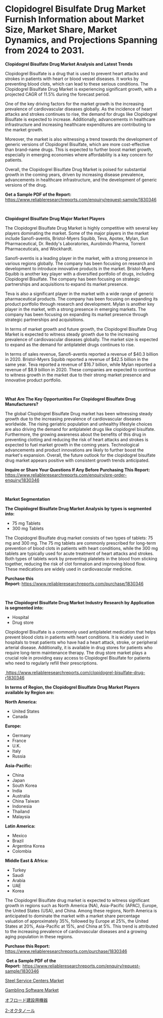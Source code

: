 <p><h1>Clopidogrel Bisulfate Drug Market Furnish Information about Market Size, Market Share, Market Dynamics, and Projections Spanning from 2024 to 2031.</h1></p><p><strong>Clopidogrel Bisulfate Drug Market Analysis and Latest Trends</strong></p>
<p><p>Clopidogrel Bisulfate is a drug that is used to prevent heart attacks and strokes in patients with heart or blood vessel diseases. It works by preventing blood clots, which can lead to these serious conditions. The Clopidogrel Bisulfate Drug Market is experiencing significant growth, with a projected CAGR of 11.5% during the forecast period.</p><p>One of the key driving factors for the market growth is the increasing prevalence of cardiovascular diseases globally. As the incidence of heart attacks and strokes continues to rise, the demand for drugs like Clopidogrel Bisulfate is expected to increase. Additionally, advancements in healthcare infrastructure and increasing healthcare expenditures are contributing to the market growth.</p><p>Moreover, the market is also witnessing a trend towards the development of generic versions of Clopidogrel Bisulfate, which are more cost-effective than brand-name drugs. This is expected to further boost market growth, especially in emerging economies where affordability is a key concern for patients.</p><p>Overall, the Clopidogrel Bisulfate Drug Market is poised for substantial growth in the coming years, driven by increasing disease prevalence, advancements in healthcare infrastructure, and the development of generic versions of the drug.</p></p>
<p><strong>Get a Sample PDF of the Report:&nbsp;</strong> <a href="https://www.reliableresearchreports.com/enquiry/request-sample/1830346">https://www.reliableresearchreports.com/enquiry/request-sample/1830346</a></p>
<p>&nbsp;</p>
<p><strong>Clopidogrel Bisulfate Drug Major Market Players</strong></p>
<p><p>The Clopidogrel Bisulfate Drug Market is highly competitive with several key players dominating the market. Some of the major players in the market include Sanofi-aventis, Bristol-Myers Squibb, Teva, Apotex, Mylan, Sun Pharmaceutical, Dr. Reddy's Laboratories, Aurobindo Pharma, Torrent Pharmaceuticals, and Wockhardt.</p><p>Sanofi-aventis is a leading player in the market, with a strong presence in various regions globally. The company has been focusing on research and development to introduce innovative products in the market. Bristol-Myers Squibb is another key player with a diversified portfolio of drugs, including Clopidogrel Bisulfate. The company has been focusing on strategic partnerships and acquisitions to expand its market presence.</p><p>Teva is also a significant player in the market with a wide range of generic pharmaceutical products. The company has been focusing on expanding its product portfolio through research and development. Mylan is another key player in the market, with a strong presence in emerging markets. The company has been focusing on expanding its market presence through strategic partnerships and acquisitions.</p><p>In terms of market growth and future growth, the Clopidogrel Bisulfate Drug Market is expected to witness steady growth due to the increasing prevalence of cardiovascular diseases globally. The market size is expected to expand as the demand for antiplatelet drugs continues to rise.</p><p>In terms of sales revenue, Sanofi-aventis reported a revenue of $40.3 billion in 2020. Bristol-Myers Squibb reported a revenue of $42.5 billion in the same year. Teva reported a revenue of $16.7 billion, while Mylan reported a revenue of $8.9 billion in 2020. These companies are expected to continue to witness growth in the market due to their strong market presence and innovative product portfolio.</p></p>
<p>&nbsp;</p>
<p><strong>What Are The Key Opportunities For Clopidogrel Bisulfate Drug Manufacturers?</strong></p>
<p><p>The global Clopidogrel Bisulfate Drug market has been witnessing steady growth due to the increasing prevalence of cardiovascular diseases worldwide. The rising geriatric population and unhealthy lifestyle choices are also driving the demand for antiplatelet drugs like clopidogrel bisulfate. Furthermore, the growing awareness about the benefits of this drug in preventing clotting and reducing the risk of heart attacks and strokes is expected to fuel market growth in the coming years. Technological advancements and product innovations are likely to further boost the market's expansion. Overall, the future outlook for the clopidogrel bisulfate drug market appears positive with consistent growth trends anticipated.</p></p>
<p><strong>Inquire or Share Your Questions If Any Before Purchasing This Report:</strong> <a href="https://www.reliableresearchreports.com/enquiry/pre-order-enquiry/1830346">https://www.reliableresearchreports.com/enquiry/pre-order-enquiry/1830346</a></p>
<p>&nbsp;</p>
<p><strong>Market Segmentation</strong></p>
<p><strong>The Clopidogrel Bisulfate Drug Market Analysis by types is segmented into:</strong></p>
<p><ul><li>75 mg Tablets</li><li>300 mg Tablets</li></ul></p>
<p><p>The Clopidogrel Bisulfate drug market consists of two types of tablets: 75 mg and 300 mg. The 75 mg tablets are commonly prescribed for long-term prevention of blood clots in patients with heart conditions, while the 300 mg tablets are typically used for acute treatment of heart attacks and strokes. Both types of tablets work by preventing platelets in the blood from sticking together, reducing the risk of clot formation and improving blood flow. These medications are widely used in cardiovascular medicine.</p></p>
<p><strong>Purchase this Report:&nbsp;</strong><a href="https://www.reliableresearchreports.com/purchase/1830346">https://www.reliableresearchreports.com/purchase/1830346</a></p>
<p>&nbsp;</p>
<p><strong>The Clopidogrel Bisulfate Drug Market Industry Research by Application is segmented into:</strong></p>
<p><ul><li>Hospital</li><li>Drug store</li></ul></p>
<p><p>Clopidogrel Bisulfate is a commonly used antiplatelet medication that helps prevent blood clots in patients with heart conditions. It is widely used in hospitals to treat patients who have had a heart attack, stroke, or peripheral arterial disease. Additionally, it is available in drug stores for patients who require long-term maintenance therapy. The drug store market plays a crucial role in providing easy access to Clopidogrel Bisulfate for patients who need to regularly refill their prescriptions.</p></p>
<p><a href="https://www.reliableresearchreports.com/clopidogrel-bisulfate-drug-r1830346">&nbsp;https://www.reliableresearchreports.com/clopidogrel-bisulfate-drug-r1830346</a></p>
<p><strong>In terms of Region, the Clopidogrel Bisulfate Drug Market Players available by Region are:</strong></p>
<p>
    <p> <strong> North America: </strong>
        <ul>
            <li>United States</li>
            <li>Canada</li>
        </ul>
        </p> 
    <p> <strong> Europe: </strong>
        <ul>
            <li>Germany</li>
            <li>France</li>
            <li>U.K.</li>
            <li>Italy</li>
            <li>Russia</li>
        </ul>
        </p> 
    <p> <strong> Asia-Pacific: </strong>
        <ul>
            <li>China</li>
            <li>Japan</li>
            <li>South Korea</li>
            <li>India</li>
            <li>Australia</li>
            <li>China Taiwan</li>
            <li>Indonesia</li>
            <li>Thailand</li>
            <li>Malaysia</li>
        </ul>
        </p> 
    <p> <strong> Latin America: </strong>
        <ul>
            <li>Mexico</li>
            <li>Brazil</li>
            <li>Argentina Korea</li>
            <li>Colombia</li>
        </ul>
        </p> 
    <p> <strong> Middle East & Africa: </strong>
        <ul>
            <li>Turkey</li>
            <li>Saudi</li>
            <li>Arabia</li>
            <li>UAE</li>
            <li>Korea</li>
        </ul>
    </p>
    </p>
<p><p>The Clopidogrel Bisulfate drug market is expected to witness significant growth in regions such as North America (NA), Asia-Pacific (APAC), Europe, the United States (USA), and China. Among these regions, North America is anticipated to dominate the market with a market share percentage valuation of approximately 35%, followed by Europe at 25%, the United States at 20%, Asia-Pacific at 15%, and China at 5%. This trend is attributed to the increasing prevalence of cardiovascular diseases and a growing aging population in these regions.</p></p>
<p><strong>Purchase this Report: </strong><a href="https://www.reliableresearchreports.com/purchase/1830346">https://www.reliableresearchreports.com/purchase/1830346</a></p>
<p>&nbsp;<strong>Get a Sample PDF of the Report:&nbsp;&nbsp;</strong><a href="https://www.reliableresearchreports.com/enquiry/request-sample/1830346">https://www.reliableresearchreports.com/enquiry/request-sample/1830346</a></p>
<p><strong></strong></p>
<p><p><a href="https://github.com/abdillahsp58/Market-Research-Report-List-1/blob/main/steel-service-centers-market.md">Steel Service Centers Market</a></p><p><a href="https://github.com/irjbaube82/Market-Research-Report-List-1/blob/main/gambling-software-market.md">Gambling Software Market</a></p><p><a href="https://github.com/schmahlson/Market-Research-Report-List-2/blob/main/9994188179177.md">オフロード建設用機器</a></p><p><a href="https://github.com/roulaayoub-saad/Market-Research-Report-List-2/blob/main/9118951179176.md">2-オクタノール</a></p></p>